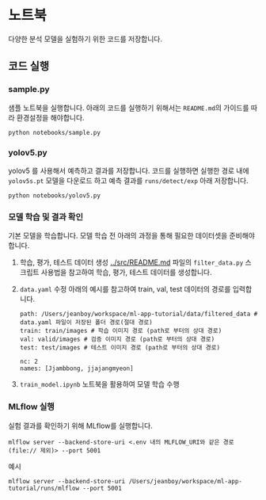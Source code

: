 # 노트북
다양한 분석 모델을 실험하기 위한 코드를 저장합니다.

## 코드 실행
### sample.py
샘플 노트북을 실행합니다. 아래의 코드를 실행하기 위해서는 `README.md`의 가이드를 따라 환경설정을 해야합니다.
```
python notebooks/sample.py
```

### yolov5.py
yolov5 를 사용해서 예측하고 결과를 저장합니다. 코드를 실행하면 실행한 경로 내에 `yolov5s.pt` 모델을 다운로드 하고 예측 결과를 `runs/detect/exp` 아래 저장합니다.
```
python notebooks/yolov5.py
```

### 모델 학습 및 결과 확인
기본 모델을 학습합니다. 모델 학습 전 아래의 과정을 통해 필요한 데이터셋을 준비해야 합니다.

1. 학습, 평가, 테스트 데이터 생성
    [../src/README.md](../src/README.md) 파일의 `filter_data.py` 스크립트 사용법을 참고하여 학습, 평가, 테스트 데이터를 생성합니다.

1. `data.yaml` 수정
    아래의 예시를 참고하여 train, val, test 데이터의 경로를 입력합니다.
    ```
    path: /Users/jeanboy/workspace/ml-app-tutorial/data/filtered_data # data.yaml 파일이 저장된 폴더 경로(절대 경로)
    train: train/images # 학습 이미지 경로 (path로 부터의 상대 경로)
    val: valid/images # 검증 이미지 경로 (path로 부터의 상대 경로)
    test: test/images # 테스트 이미지 경로 (path로 부터의 상대 경로)

    nc: 2
    names: [Jjambbong, jjajangmyeon]

    ```
1. `train_model.ipynb` 노트북을 활용하여 모델 학습 수행


### MLflow 실행
실험 결과를 확인하기 위해 MLflow를 실행합니다.
```
mlflow server --backend-store-uri <.env 내의 MLFLOW_URI와 같은 경로(file:// 제외)> --port 5001
```
예시
```
mlflow server --backend-store-uri /Users/jeanboy/workspace/ml-app-tutorial/runs/mlflow --port 5001
```